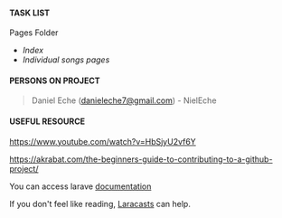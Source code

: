 #### TASK LIST 

Pages Folder
- *Index* <br/>
- *Individual songs pages* <br/>

#### PERSONS ON PROJECT
> Daniel Eche (danieleche7@gmail.com) - NielEche


#### USEFUL RESOURCE
https://www.youtube.com/watch?v=HbSjyU2vf6Y

https://akrabat.com/the-beginners-guide-to-contributing-to-a-github-project/

You can access larave [documentation](https://laravel.com/docs)

If you don't feel like reading, [Laracasts](https://laracasts.com) can help. 

